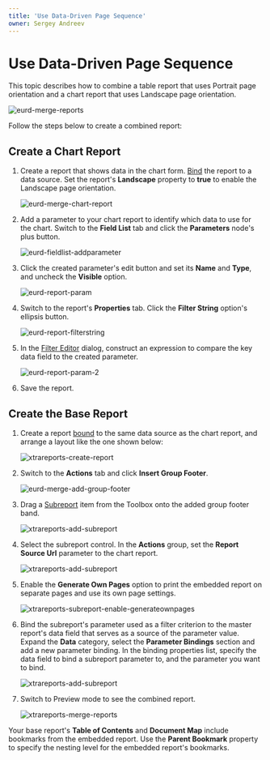 ```yaml
---
title: 'Use Data-Driven Page Sequence'
owner: Sergey Andreev
---
```


# Use Data-Driven Page Sequence

This topic describes how to combine a table report that uses Portrait page orientation and a chart report that uses Landscape page orientation.

![eurd-merge-reports](../../../images/eurd-merge-reports.png)

Follow the steps below to create a combined report:

## Create a Chart Report

1. Create a report that shows data in the chart form. [Bind](../bind-to-data/bind-a-report-to-data.md) the report to a data source. Set the report's **Landscape** property to **true** to enable the Landscape page orientation.

    ![eurd-merge-chart-report](../../../images/eurd-merge-chart-report.png)

1. Add a parameter to your chart report to identify which data to use for the chart. Switch to the **Field List** tab and click the **Parameters** node's plus button.

    ![eurd-fieldlist-addparameter](../../../images/eurd-fieldlist-addparameter.png)

1. Click the created parameter's edit button and set its **Name** and **Type**, and uncheck the **Visible** option.

    ![eurd-report-param](../../../images/eurd-report-param.png)

1. Switch to the report's **Properties** tab. Click the **Filter String** option's ellipsis button.

    ![eurd-report-filterstring](../../../images/eurd-report-filterstring.png)

1. In the [Filter Editor](../shape-report-data/filter-data/filter-data-at-the-report-level.md) dialog, construct an expression to compare the key data field to the created parameter.

    ![eurd-report-param-2](../../../images/eurd-report-param-2.png)

1. Save the report.

## Create the Base Report

1. Create a report [bound](../bind-to-data/bind-a-report-to-data.md) to the same data source as the chart report, and arrange a layout like the one shown below:

    ![xtrareports-create-report](../../../images/eurd-merge-products-report-layout.png)

1. Switch to the **Actions** tab and click **Insert Group Footer**.

	![eurd-merge-add-group-footer](../../../images/eurd-merge-add-group-footer.png)

1. Drag a [Subreport](../use-report-elements/use-basic-report-controls/subreport.md) item from the Toolbox onto the added group footer band.

    ![xtrareports-add-subreport](../../../images/eurd-merge-add-subreport.png)

1. Select the subreport control. In the **Actions** group, set the **Report Source Url** parameter to the chart report.

    ![xtrareports-add-subreport](../../../images/eurd-merge-configure-subreport.png)

1. Enable the **Generate Own Pages** option to print the embedded report on separate pages and use its own page settings.

    ![xtrareports-subreport-enable-generateownpages](../../../images/eurd-merge-enable-generateownpages-2.png)

1. Bind the subreport's parameter used as a filter criterion to the master report's data field that serves as a source of the parameter value. Expand the **Data** category, select the **Parameter Bindings** section and add a new parameter binding. In the binding properties list, specify the data field to bind a subreport parameter to, and the parameter you want to bind.

    ![xtrareports-add-subreport](../../../images/eurd-merge-subreport-add-parameter.png)

1. Switch to Preview mode to see the combined report.

    ![xtrareports-merge-reports](../../../images/eurd-merge-reports.png)

Your base report's **Table of Contents** and **Document Map** include bookmarks from the embedded report. Use the **Parent Bookmark** property to specify the nesting level for the embedded report's bookmarks.
